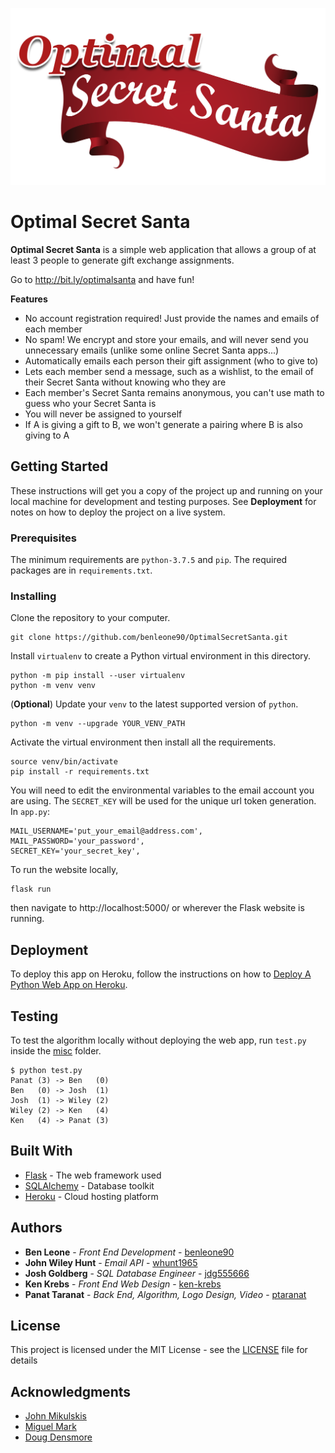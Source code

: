 [<img src="https://raw.githubusercontent.com/benleone90/OptimalSecretSanta/master/misc/repologo.png">](http://optimal-secret-santa.herokuapp.com/)

# Optimal Secret Santa

**Optimal Secret Santa** is a simple web application that allows a group of at least 3 people to generate gift exchange assignments.  

Go to http://bit.ly/optimalsanta and have fun!  

**Features**
* No account registration required! Just provide the names and emails of each member
* No spam! We encrypt and store your emails, and will never send you unnecessary emails (unlike some online Secret Santa apps...)
* Automatically emails each person their gift assignment (who to give to)
* Lets each member send a message, such as a wishlist, to the email of their Secret Santa without knowing who they are
* Each member's Secret Santa remains anonymous, you can't use math to guess who your Secret Santa is
* You will never be assigned to yourself
* If A is giving a gift to B, we won't generate a pairing where B is also giving to A

## Getting Started

These instructions will get you a copy of the project up and running on your local machine for development and testing purposes. See **Deployment** for notes on how to deploy the project on a live system.

### Prerequisites

The minimum requirements are `python-3.7.5` and `pip`.
The required packages are in `requirements.txt`.

### Installing

Clone the repository to your computer.

```
git clone https://github.com/benleone90/OptimalSecretSanta.git
```
Install `virtualenv` to create a Python virtual environment in this directory.
```
python -m pip install --user virtualenv
python -m venv venv
```
(**Optional**) Update your `venv` to the latest supported version of `python`.
```
python -m venv --upgrade YOUR_VENV_PATH
```
Activate the virtual environment then install all the requirements.
```
source venv/bin/activate
pip install -r requirements.txt
```
You will need to edit the environmental variables to the email account you are using. The `SECRET_KEY` will be used for the unique url token generation.
In `app.py`:
```
MAIL_USERNAME='put_your_email@address.com',
MAIL_PASSWORD='your_password',
SECRET_KEY='your_secret_key',
```
To run the website locally,
```
flask run
```
then navigate to http://localhost:5000/ or wherever the Flask website is running.

## Deployment

To deploy this app on Heroku, follow the instructions on how to [Deploy A Python Web App on Heroku](https://gist.github.com/bradtraversy/0029d655269c8a972df726ed0ac56b88).

## Testing

To test the algorithm locally without deploying the web app, run `test.py` inside the [misc](misc) folder.
```
$ python test.py
Panat (3) -> Ben   (0)
Ben   (0) -> Josh  (1)
Josh  (1) -> Wiley (2)
Wiley (2) -> Ken   (4)
Ken   (4) -> Panat (3)

```

## Built With

* [Flask](https://palletsprojects.com/p/flask/) - The web framework used
* [SQLAlchemy](https://www.sqlalchemy.org/) - Database toolkit
* [Heroku](https://www.heroku.com/) - Cloud hosting platform

## Authors

* **Ben Leone** - *Front End Development* - [benleone90](https://github.com/benleone90)
* **John Wiley Hunt** - *Email API* - [whunt1965](https://github.com/whunt1965)
* **Josh Goldberg** - *SQL Database Engineer* - [jdg555666](https://github.com/jdg555666)
* **Ken Krebs** - *Front End Web Design* - [ken-krebs](https://github.com/ken-krebs)
* **Panat Taranat** - *Back End, Algorithm, Logo Design, Video* - [ptaranat](https://github.com/ptaranat)

## License

This project is licensed under the MIT License - see the [LICENSE](LICENSE) file for details

## Acknowledgments

* [John Mikulskis](https://github.com/jkulskis)
* [Miguel Mark](https://github.com/mmark9)
* [Doug Densmore](https://github.com/ddensmore)
